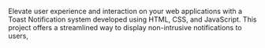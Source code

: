 Elevate user experience and interaction on your web applications with a Toast Notification system developed using HTML, CSS, and JavaScript. This project offers a streamlined way to display non-intrusive notifications to users,
